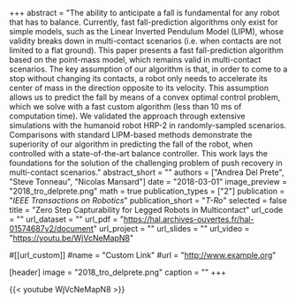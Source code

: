 +++
abstract = "The  ability  to  anticipate  a  fall  is  fundamental  for any  robot  that  has  to  balance.  Currently,  fast  fall-prediction algorithms  only  exist  for  simple  models,  such  as  the  Linear Inverted  Pendulum  Model  (LIPM),  whose  validity  breaks  down in multi-contact scenarios (i.e. when contacts are not limited to a flat ground). This paper presents a fast fall-prediction algorithm based  on  the  point-mass  model,  which  remains  valid  in  multi-contact  scenarios.  The  key  assumption  of  our  algorithm  is  that, in  order  to  come  to  a  stop  without  changing  its  contacts,  a robot only needs to accelerate its center of mass in the direction opposite to its velocity. This assumption allows us to predict the fall by means of a convex optimal control problem, which we solve with  a  fast  custom  algorithm  (less  than  10  ms  of  computation time).  We  validated  the  approach  through  extensive  simulations with the humanoid robot HRP-2 in randomly-sampled scenarios. Comparisons  with  standard  LIPM-based  methods  demonstrate the  superiority  of  our  algorithm  in  predicting  the  fall  of  the robot, when controlled with a state-of-the-art balance controller. This work lays the foundations for the solution of the challenging problem  of  push  recovery  in  multi-contact  scenarios."
abstract_short = ""
authors = ["Andrea Del Prete", "Steve Tonneau", "Nicolas Mansard"]
date = "2018-03-01"
image_preview = "2018_tro_delprete.png"
math = true
publication_types = ["2"]
publication = "*IEEE Transactions on Robotics*"
publication_short = "*T-Ro*"
selected = false
title = "Zero Step Capturability for Legged Robots in Multicontact"
url_code = ""
url_dataset = ""
url_pdf = "https://hal.archives-ouvertes.fr/hal-01574687v2/document"
url_project = ""
url_slides = ""
url_video = "https://youtu.be/WjVcNeMapN8"

#[[url_custom]]
#name = "Custom Link"
#url = "http://www.example.org"

[header]
image = "2018_tro_delprete.png"
caption = ""
+++

{{< youtube WjVcNeMapN8 >}}